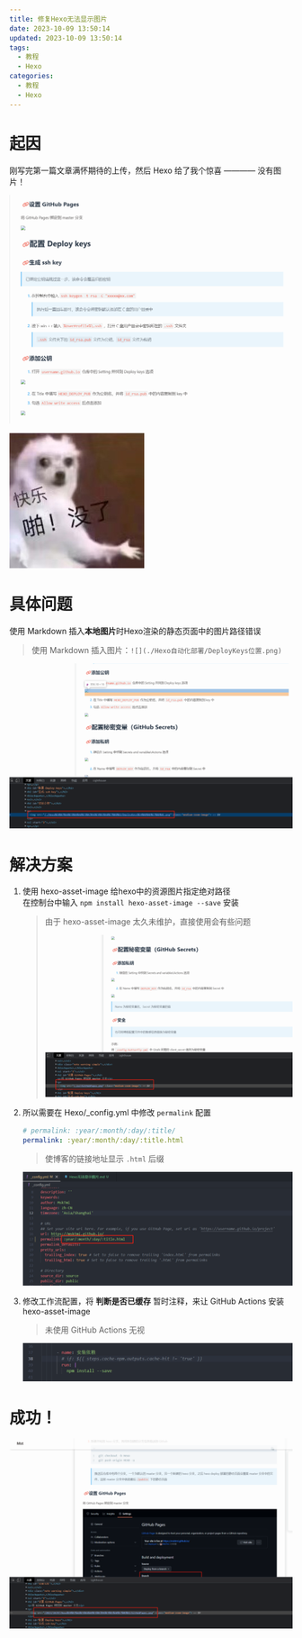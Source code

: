 ```yaml
---
title: 修复Hexo无法显示图片
date: 2023-10-09 13:50:14
updated: 2023-10-09 13:50:14
tags:
  - 教程
  - Hexo
categories:
  - 教程
  - Hexo
---
```


# 起因
刚写完第一篇文章满怀期待的上传，然后 Hexo 给了我个惊喜 ———— 没有图片！  

![](./Hexo无法显示图片/卖惨.png)

![](../images/表情包/快乐,啪!没了.jpg)

# 具体问题

使用 Markdown 插入**本地图片**时Hexo渲染的静态页面中的图片路径错误
> 使用 Markdown 插入图片：`![](./Hexo自动化部署/DeployKeys位置.png)` 

![](./Hexo无法显示图片/无法加载图片.png)

# 解决方案

1. 使用 hexo-asset-image 给hexo中的资源图片指定绝对路径  
   在控制台中输入 `npm install hexo-asset-image --save` 安装
   > 由于 hexo-asset-image 太久未维护，直接使用会有些问题
   >
   > ![](./Hexo无法显示图片/使用hexo-asset-image无法直接加载.png)
2. 所以需要在 Hexo/_config.yml 中修改 `permalink` 配置
   ```yaml
   # permalink: :year/:month/:day/:title/
   permalink: :year/:month/:day/:title.html
   ```
   > 使博客的链接地址显示 `.html` 后缀

   ![](./Hexo无法显示图片/修改_config.png)
3. 修改工作流配置，将 **判断是否已缓存** 暂时注释，来让 GitHub Actions 安装 hexo-asset-image
   > 未使用 GitHub Actions 无视

   ![](./Hexo无法显示图片/修改CL.png)

# 成功！

![](./Hexo无法显示图片/成功.png)